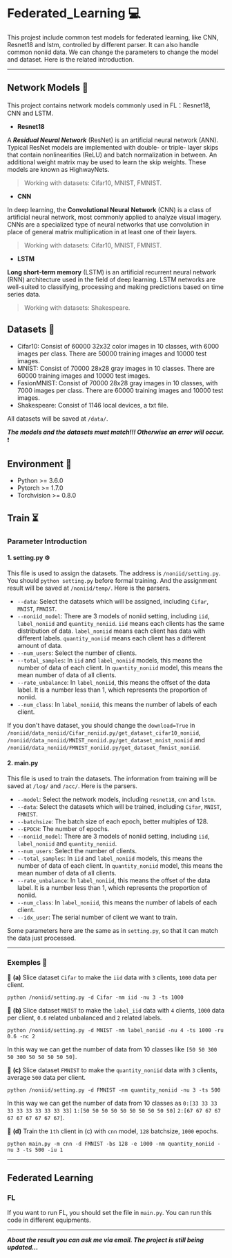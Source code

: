 # Federated_Learning 💻
This projest include common test models for federated learning, like CNN, Resnet18 and lstm, controlled by different parser. It can also handle common noniid data. We can change the parameters to change the model and dataset. Here is the related introduction.

---


## Network Models 🔑

This project contains network models commonly used in FL：Resnet18, CNN and LSTM.
- **Resnet18**

A ***Residual Neural Network*** (ResNet) is an artificial neural network (ANN). Typical ResNet models are implemented with double- or triple- layer skips that contain nonlinearities (ReLU) and batch normalization in between. An additional weight matrix may be used to learn the skip weights. These models are known as HighwayNets.

> Working with datasets: Cifar10, MNIST, FMNIST.

- **CNN**

In deep learning, the **Convolutional Neural Network** (CNN) is a class of artificial neural network, most commonly applied to analyze visual imagery. CNNs are a specialized type of neural networks that use convolution in place of general matrix multiplication in at least one of their layers.

> Working with datasets: Cifar10, MNIST, FMNIST.

- **LSTM**

**Long short-term memory** (LSTM) is an artificial recurrent neural network (RNN) architecture used in the field of deep learning. LSTM networks are well-suited to classifying, processing and making predictions based on time series data.

> Working with datasets: Shakespeare.

## Datasets 📝

- Cifar10: Consist of 60000 32x32 color images in 10 classes, with 6000 images per class. There are 50000 training images and 10000 test images.
- MNIST: Consist of 70000 28x28 gray images in 10 classes. There are 60000 training images and 10000 test images.
- FasionMNIST: Consist of 70000 28x28 gray images in 10 classes, with 7000 images per class. There are 60000 training images and 10000 test images.
- Shakespeare: Consist of 1146 local devices, a txt file.

All datasets will be saved at ``/data/``.

***The models and the datasets must match!!! Otherwise an error will occur.*** ❗️

## Environment 🐍

- Python >= 3.6.0
- Pytorch >= 1.7.0
- Torchvision >= 0.8.0

## Train ⏳

### Parameter Introduction

#### 1. setting.py ⚙️

This file is used to assign the datasets. The address is ``/noniid/setting.py``. You should ``python setting.py`` before formal training. And the assignment result will be saved at ``/noniid/temp/``. Here is the parsers.

- ``--data``: Select the datasets which will be assigned, including ``Cifar``, ``MNIST``, ``FMNIST``.
- ``--noniid_model``: There are 3 models of noniid setting, including ``iid``, ``label_noniid`` and ``quantity_noniid``. ``iid`` means each clients has the same distribution of data. `label_noniid` means each client has data with different labels. ``quantity_noniid`` means each client has a different amount of data.
- ``--num_users``: Select the number of clients.
- ``--total_samples``: In ``iid`` and ``label_noniid`` models, this means the number of data of each client. In ``quantity_noniid`` model, this means the mean number of data of all clients.
- ``--rate_unbalance``: In ``label_noniid``, this means the offset of the data label. It is a number less than 1, which represents the proportion of noniid.
- ``--num_class``: In ``label_noniid``, this means the number of labels of each client. 

If you don't have dataset, you should change the ``download=True`` in ``/noniid/data_noniid/Cifar_noniid.py/get_dataset_cifar10_noniid``, ``/noniid/data_noniid/MNIST_noniid.py/get_dataset_mnist_noniid`` and ``/noniid/data_noniid/FMNIST_noniid.py/get_dataset_fmnist_noniid``.

#### 2. main.py

This file is used to train the datasets. The information from training will be saved at ``/log/`` and ``/acc/``. Here is the parsers.

- ``--model``: Select the network models, including ``resnet18``, ``cnn`` and ``lstm``.
- ``--data``: Select the datasets which will be trained, including ``Cifar``, ``MNIST``, ``FMNIST``.
- ``--batchsize``: The batch size of each epoch, better multiples of 128.
- ``--EPOCH``: The number of epochs.
- ``--noniid_model``: There are 3 models of noniid setting, including ``iid``, ``label_noniid`` and ``quantity_noniid``.
- ``--num_users``: Select the number of clients.
- ``--total_samples``: In ``iid`` and ``label_noniid`` models, this means the number of data of each client. In ``quantity_noniid`` model, this means the mean number of data of all clients.
- ``--rate_unbalance``: In ``label_noniid``, this means the offset of the data label. It is a number less than 1, which represents the proportion of noniid.
- ``--num_class``: In ``label_noniid``, this means the number of labels of each client. 
- ``--idx_user``: The serial number of client we want to train.

Some parameters here are the same as in ``setting.py``, so that it can match the data just processed.

---

### Exemples 🙋

🔸 **(a)** Slice dataset ``Cifar`` to make the ``iid`` data with ``3`` clients, ``1000`` data per client.

```python /noniid/setting.py -d Cifar -nm iid -nu 3 -ts 1000```

🔸 **(b)** Slice dataset ``MNIST`` to make the ``label_iid`` data with ``4`` clients, ``1000`` data per client, ``0.6`` related unbalanced and ``2`` related labels.

```python /noniid/setting.py -d MNIST -nm label_noniid -nu 4 -ts 1000 -ru 0.6 -nc 2```

In this way we can get the number of data from 10 classes like ``[50 50 300 50 300 50 50 50 50 50]``.

🔸 **(c)** Slice dataset ``FMNIST`` to make the ``quantity_noniid`` data with ``3`` clients, average ``500`` data per client.

```python /noniid/setting.py -d FMNIST -nm quantity_noniid -nu 3 -ts 500```

In this way we can get the number of data from 10 classes as ``0:[33 33 33 33 33 33 33 33 33 33]`` ``1:[50 50 50 50 50 50 50 50 50 50]`` ``2:[67 67 67 67 67 67 67 67 67 67]``.

🔸 **(d)** Train the ``1th`` client in (c) with ``cnn`` model, ``128`` batchsize, ``1000`` epochs.

```python main.py -m cnn -d FMNIST -bs 128 -e 1000 -nm quantity_noniid -nu 3 -ts 500 -iu 1```

---

## Federated Learning

### FL

If you want to run FL, you should set the file in ``main.py``. You can run this code in different equipments.

---

_**About the result you can ask me via email. The project is still being updated...**_
